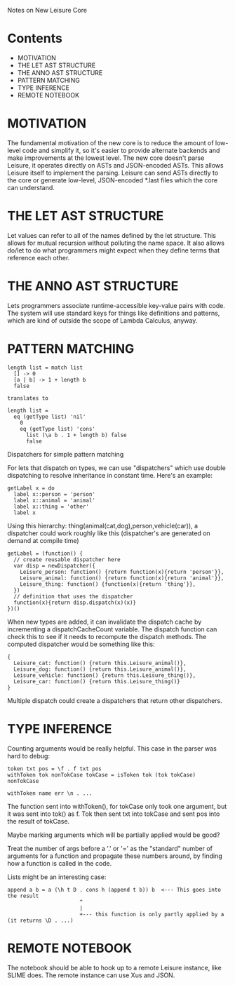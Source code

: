 Notes on New Leisure Core

# Contents

* MOTIVATION
* THE LET AST STRUCTURE
* THE ANNO AST STRUCTURE
* PATTERN MATCHING
* TYPE INFERENCE
* REMOTE NOTEBOOK


# MOTIVATION

The fundamental motivation of the new core is to reduce the amount of low-level code and simplify it, so it's easier to provide alternate backends and make improvements at the lowest level.  The new core doesn't parse Leisure, it operates directly on ASTs and JSON-encoded ASTs.  This allows Leisure itself to implement the parsing.  Leisure can send ASTs directly to the core or generate low-level, JSON-encoded *.last files which the core can understand.

# THE LET AST STRUCTURE

Let values can refer to all of the names defined by the let structure.  This allows for mutual recursion without polluting the name space.  It also allows do/let to do what programmers might expect when they define terms that reference each other.

# THE ANNO AST STRUCTURE

Lets programmers associate runtime-accessible key-value pairs with code.  The system will use standard keys for things like definitions and patterns, which are kind of outside the scope of Lambda Calculus, anyway.

# PATTERN MATCHING

```
length list = match list
  [] -> 0
  [a | b] -> 1 + length b
  false

translates to

length list =
  eq (getType list) 'nil'
    0
    eq (getType list) 'cons'
      list (\a b . 1 + length b) false
      false
```

Dispatchers for simple pattern matching

For lets that dispatch on types, we can use "dispatchers" which use double dispatching to resolve inheritance in constant time.  Here's an example:

```
getLabel x = do
  label x::person = 'person'
  label x::animal = 'animal'
  label x::thing = 'other'
  label x
```

Using this hierarchy: thing(animal(cat,dog),person,vehicle(car)), a dispatcher could work roughly like this (dispatcher's are generated on demand at compile time)

```
getLabel = (function() {
  // create reusable dispatcher here
  var disp = newDispatcher({
    Leisure_person: function() {return function(x){return 'person'}},
    Leisure_animal: function() {return function(x){return 'animal'}},
    Leisure_thing: function() {function(x){return 'thing'}},
  })
  // definition that uses the dispatcher
  function(x){return disp.dispatch(x)(x)}
})()
```

When new types are added, it can invalidate the dispatch cache by incrementing a dispatchCacheCount variable.  The dispatch function can check this to see if it needs to recompute the dispatch methods.  The computed dispatcher would be something like this:

```
{
  Leisure_cat: function() {return this.Leisure_animal()},
  Leisure_dog: function() {return this.Leisure_animal()},
  Leisure_vehicle: function() {return this.Leisure_thing()},
  Leisure_car: function() {return this.Leisure_thing()}
}
```

Multiple dispatch could create a dispatchers that return other dispatchers.

# TYPE INFERENCE

Counting arguments would be really helpful.  This case in the parser was hard to debug:

```
token txt pos = \f . f txt pos
withToken tok nonTokCase tokCase = isToken tok (tok tokCase) nonTokCase

withToken name err \n . ...
```

The function sent into withToken(), for tokCase only took one argument, but it was sent into tok() as f.  Tok then sent txt into tokCase and sent pos into the result of tokCase.

Maybe marking arguments which will be partially applied would be good?

Treat the number of args before a '.' or '=' as the "standard" number of arguments for a function and propagate these numbers around, by finding how a function is called in the code.

Lists might be an interesting case:

```
append a b = a (\h t D . cons h (append t b)) b  <--- This goes into the result
                       ^
                       |
                       +--- this function is only partly applied by a (it returns \D . ...)
```

# REMOTE NOTEBOOK

The notebook should be able to hook up to a remote Leisure instance, like SLIME does.  The remote instance can use Xus and JSON.
